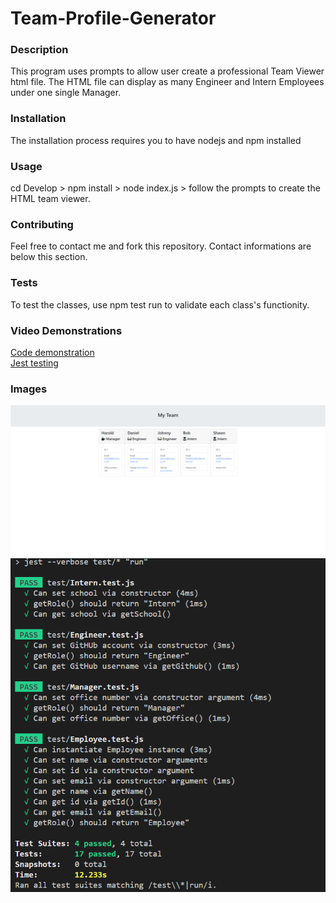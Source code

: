 # Team-Profile-Generator

### Description
This program uses prompts to allow user create a professional Team Viewer html file. The HTML file can display as many Engineer and Intern Employees under one single Manager.

### Installation
The installation process requires you to have nodejs and npm installed

### Usage
cd Develop > npm install > node index.js > follow the prompts to create the HTML team viewer.

### Contributing
Feel free to contact me and fork this repository. Contact informations are below this section.

### Tests
To test the classes, use npm test run to validate each class's functionity.

### Video Demonstrations
[Code demonstration](https://drive.google.com/file/d/1BGEvZn9RStu9CXb8b8HRHEzlwkok50oq/view?usp=sharing)   
[Jest testing](https://drive.google.com/file/d/1NTYx1N7rIpuCdR97uQZJ2xZL4TZ-7Y_v/view?usp=sharing)   

### Images 
![image1](./Develop/images/screenshot1.png)
![image2](./Develop/images/screenshot2.png)
